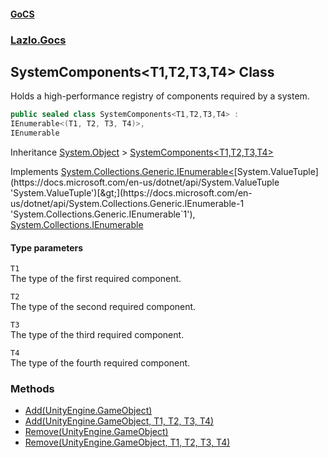 #### [GoCS](./index.md 'index')
### [Lazlo.Gocs](./Lazlo-Gocs.md 'Lazlo.Gocs')
## SystemComponents&lt;T1,T2,T3,T4&gt; Class
Holds a high-performance registry of components required by a system.  
```C#
public sealed class SystemComponents<T1,T2,T3,T4> :
IEnumerable<(T1, T2, T3, T4)>,
IEnumerable
```
Inheritance [System.Object](https://docs.microsoft.com/en-us/dotnet/api/System.Object 'System.Object') &gt; [SystemComponents&lt;T1,T2,T3,T4&gt;](./Lazlo-Gocs-SystemComponents-T1_T2_T3_T4-.md 'Lazlo.Gocs.SystemComponents&lt;T1,T2,T3,T4&gt;')  

Implements [System.Collections.Generic.IEnumerable&lt;](https://docs.microsoft.com/en-us/dotnet/api/System.Collections.Generic.IEnumerable-1 'System.Collections.Generic.IEnumerable`1')[System.ValueTuple](https://docs.microsoft.com/en-us/dotnet/api/System.ValueTuple 'System.ValueTuple')[&gt;](https://docs.microsoft.com/en-us/dotnet/api/System.Collections.Generic.IEnumerable-1 'System.Collections.Generic.IEnumerable`1'), [System.Collections.IEnumerable](https://docs.microsoft.com/en-us/dotnet/api/System.Collections.IEnumerable 'System.Collections.IEnumerable')  
#### Type parameters
<a name='Lazlo-Gocs-SystemComponents-T1_T2_T3_T4--T1'></a>
`T1`  
The type of the first required component.  
  
<a name='Lazlo-Gocs-SystemComponents-T1_T2_T3_T4--T2'></a>
`T2`  
The type of the second required component.  
  
<a name='Lazlo-Gocs-SystemComponents-T1_T2_T3_T4--T3'></a>
`T3`  
The type of the third required component.  
  
<a name='Lazlo-Gocs-SystemComponents-T1_T2_T3_T4--T4'></a>
`T4`  
The type of the fourth required component.  
  
### Methods
- [Add(UnityEngine.GameObject)](./Lazlo-Gocs-SystemComponents-T1_T2_T3_T4--Add(UnityEngine-GameObject).md 'Lazlo.Gocs.SystemComponents&lt;T1,T2,T3,T4&gt;.Add(UnityEngine.GameObject)')
- [Add(UnityEngine.GameObject, T1, T2, T3, T4)](./Lazlo-Gocs-SystemComponents-T1_T2_T3_T4--Add(UnityEngine-GameObject_T1_T2_T3_T4).md 'Lazlo.Gocs.SystemComponents&lt;T1,T2,T3,T4&gt;.Add(UnityEngine.GameObject, T1, T2, T3, T4)')
- [Remove(UnityEngine.GameObject)](./Lazlo-Gocs-SystemComponents-T1_T2_T3_T4--Remove(UnityEngine-GameObject).md 'Lazlo.Gocs.SystemComponents&lt;T1,T2,T3,T4&gt;.Remove(UnityEngine.GameObject)')
- [Remove(UnityEngine.GameObject, T1, T2, T3, T4)](./Lazlo-Gocs-SystemComponents-T1_T2_T3_T4--Remove(UnityEngine-GameObject_T1_T2_T3_T4).md 'Lazlo.Gocs.SystemComponents&lt;T1,T2,T3,T4&gt;.Remove(UnityEngine.GameObject, T1, T2, T3, T4)')
